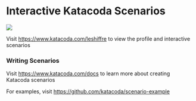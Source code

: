 # Interactive Katacoda Scenarios

[![](http://shields.katacoda.com/katacoda/leshiffre/count.svg)](https://www.katacoda.com/leshiffre "Get your profile on Katacoda.com")

Visit https://www.katacoda.com/leshiffre to view the profile and interactive scenarios

### Writing Scenarios
Visit https://www.katacoda.com/docs to learn more about creating Katacoda scenarios

For examples, visit https://github.com/katacoda/scenario-example
